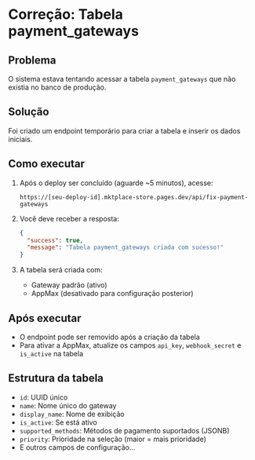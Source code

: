 # Correção: Tabela payment_gateways

## Problema
O sistema estava tentando acessar a tabela `payment_gateways` que não existia no banco de produção.

## Solução
Foi criado um endpoint temporário para criar a tabela e inserir os dados iniciais.

## Como executar

1. Após o deploy ser concluído (aguarde ~5 minutos), acesse:
   ```
   https://[seu-deploy-id].mktplace-store.pages.dev/api/fix-payment-gateways
   ```

2. Você deve receber a resposta:
   ```json
   {
     "success": true,
     "message": "Tabela payment_gateways criada com sucesso!"
   }
   ```

3. A tabela será criada com:
   - Gateway padrão (ativo)
   - AppMax (desativado para configuração posterior)

## Após executar
- O endpoint pode ser removido após a criação da tabela
- Para ativar a AppMax, atualize os campos `api_key`, `webhook_secret` e `is_active` na tabela

## Estrutura da tabela
- `id`: UUID único
- `name`: Nome único do gateway
- `display_name`: Nome de exibição
- `is_active`: Se está ativo
- `supported_methods`: Métodos de pagamento suportados (JSONB)
- `priority`: Prioridade na seleção (maior = mais prioridade)
- E outros campos de configuração... 